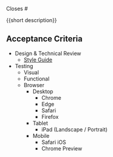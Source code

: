 Closes #

{{short description}}

## Acceptance Criteria

- Design & Technical Review
  - [Style Guide](https://stenciljs.com/docs/style-guide)
- Testing
  - Visual
  - Functional
  - Browser
    - Desktop
      - Chrome
      - Edge
      - Safari
      - Firefox
    - Tablet
      - iPad (Landscape / Portrait)
    - Mobile
      - Safari iOS
      - Chrome Preview
